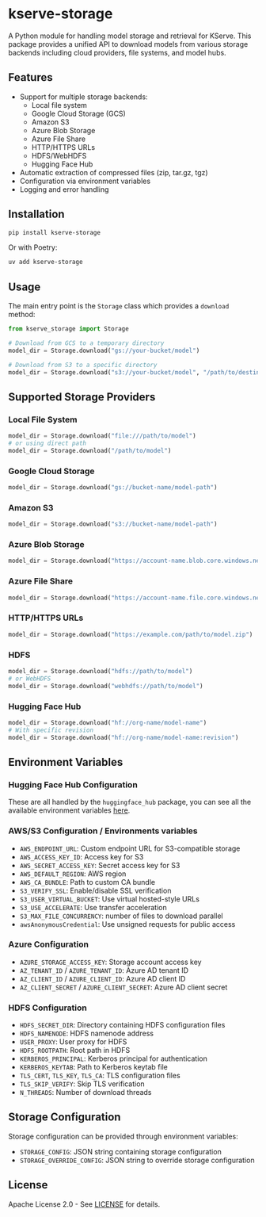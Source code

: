 # kserve-storage

A Python module for handling model storage and retrieval for KServe. This package provides a unified API to download models from various storage backends including cloud providers, file systems, and model hubs.

## Features

- Support for multiple storage backends:
    - Local file system
    - Google Cloud Storage (GCS)
    - Amazon S3
    - Azure Blob Storage
    - Azure File Share
    - HTTP/HTTPS URLs
    - HDFS/WebHDFS
    - Hugging Face Hub
- Automatic extraction of compressed files (zip, tar.gz, tgz)
- Configuration via environment variables
- Logging and error handling

## Installation

```bash
pip install kserve-storage
```

Or with Poetry:

```bash
uv add kserve-storage
```

## Usage

The main entry point is the `Storage` class which provides a `download` method:

```python
from kserve_storage import Storage

# Download from GCS to a temporary directory
model_dir = Storage.download("gs://your-bucket/model")

# Download from S3 to a specific directory
model_dir = Storage.download("s3://your-bucket/model", "/path/to/destination")
```

## Supported Storage Providers

### Local File System

```python
model_dir = Storage.download("file:///path/to/model")
# or using direct path
model_dir = Storage.download("/path/to/model")
```

### Google Cloud Storage

```python
model_dir = Storage.download("gs://bucket-name/model-path")
```

### Amazon S3

```python
model_dir = Storage.download("s3://bucket-name/model-path")
```

### Azure Blob Storage

```python
model_dir = Storage.download("https://account-name.blob.core.windows.net/container-name/model-path")
```

### Azure File Share

```python
model_dir = Storage.download("https://account-name.file.core.windows.net/share-name/model-path")
```

### HTTP/HTTPS URLs

```python
model_dir = Storage.download("https://example.com/path/to/model.zip")
```

### HDFS

```python
model_dir = Storage.download("hdfs://path/to/model")
# or WebHDFS
model_dir = Storage.download("webhdfs://path/to/model")
```

### Hugging Face Hub

```python
model_dir = Storage.download("hf://org-name/model-name")
# With specific revision
model_dir = Storage.download("hf://org-name/model-name:revision")
```

## Environment Variables

### Hugging Face Hub Configuration

These are all handled by the `huggingface_hub` package, you can see all the available environment variables [here](https://huggingface.co/docs/huggingface_hub/en/package_reference/environment_variables).

### AWS/S3 Configuration / Environments variables

- `AWS_ENDPOINT_URL`: Custom endpoint URL for S3-compatible storage
- `AWS_ACCESS_KEY_ID`: Access key for S3
- `AWS_SECRET_ACCESS_KEY`: Secret access key for S3
- `AWS_DEFAULT_REGION`: AWS region
- `AWS_CA_BUNDLE`: Path to custom CA bundle
- `S3_VERIFY_SSL`: Enable/disable SSL verification
- `S3_USER_VIRTUAL_BUCKET`: Use virtual hosted-style URLs
- `S3_USE_ACCELERATE`: Use transfer acceleration
- `S3_MAX_FILE_CONCURRENCY`: number of files to download parallel
- `awsAnonymousCredential`: Use unsigned requests for public access

### Azure Configuration

- `AZURE_STORAGE_ACCESS_KEY`: Storage account access key
- `AZ_TENANT_ID` / `AZURE_TENANT_ID`: Azure AD tenant ID
- `AZ_CLIENT_ID` / `AZURE_CLIENT_ID`: Azure AD client ID
- `AZ_CLIENT_SECRET` / `AZURE_CLIENT_SECRET`: Azure AD client secret

### HDFS Configuration

- `HDFS_SECRET_DIR`: Directory containing HDFS configuration files
- `HDFS_NAMENODE`: HDFS namenode address
- `USER_PROXY`: User proxy for HDFS
- `HDFS_ROOTPATH`: Root path in HDFS
- `KERBEROS_PRINCIPAL`: Kerberos principal for authentication
- `KERBEROS_KEYTAB`: Path to Kerberos keytab file
- `TLS_CERT`, `TLS_KEY`, `TLS_CA`: TLS configuration files
- `TLS_SKIP_VERIFY`: Skip TLS verification
- `N_THREADS`: Number of download threads

## Storage Configuration

Storage configuration can be provided through environment variables:

- `STORAGE_CONFIG`: JSON string containing storage configuration
- `STORAGE_OVERRIDE_CONFIG`: JSON string to override storage configuration


## License

Apache License 2.0 - See [LICENSE](https://github.com/kserve/kserve/blob/master/LICENSE) for details.
